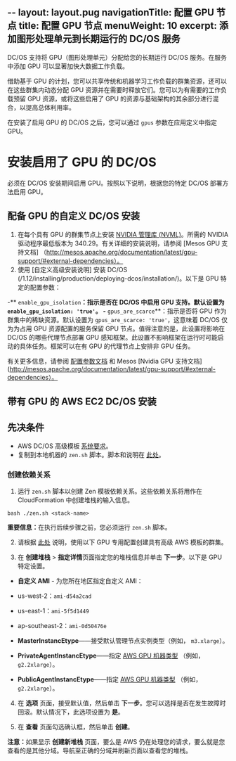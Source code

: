 
--
layout: layout.pug
navigationTitle: 配置 GPU 节点
title: 配置 GPU 节点
menuWeight: 10
excerpt: 添加图形处理单元到长期运行的 DC/OS 服务
---


DC/OS 支持将 GPU（图形处理单元）分配给您的长期运行 DC/OS 服务。在服务中添加 GPU 可以显著加快大数据工作负载。

借助基于 GPU 的计划，您可以共享传统和机器学习工作负载的群集资源，还可以在这些群集内动态分配 GPU 资源并在需要时释放它们。您可以为有需要的工作负载预留 GPU 资源，或将这些启用了 GPU 的资源与基础架构的其余部分进行混合，以提高总体利用率。

在安装了启用 GPU 的 DC/OS 之后，您可以通过 `gpus` 参数在应用定义中指定 GPU。

# 安装启用了 GPU 的 DC/OS
必须在 DC/OS 安装期间启用 GPU。按照以下说明，根据您的特定 DC/OS 部署方法启用 GPU。

## 配备 GPU 的自定义 DC/OS 安装

1. 在每个具有 GPU 的群集节点上安装 [NVIDIA 管理库 (NVML)](https://developer.nvidia.com/nvidia-management-library-nvml)。所需的 NVIDIA 驱动程序最低版本为 340.29。有关详细的安装说明，请参阅 [Mesos GPU 支持文档] （http://mesos.apache.org/documentation/latest/gpu-support/#external-dependencies）。
1. 使用 [自定义高级安装说明] 安装 DC/OS (/1.12/installing/production/deploying-dcos/installation/)。以下是 GPU 特定的配置参数：

 -** `enable_gpu_isolation`**：指示是否在 DC/OS 中启用 GPU 支持。默认设置为 `enable_gpu_isolation: 'true'`。
 -** `gpus_are_scarce`**：指示是否将 GPU 作为群集中的稀缺资源。默认设置为 `gpus_are_scarce: 'true'`，这意味着 DC/OS 仅为为占用 GPU 资源配置的服务保留 GPU 节点。值得注意的是，此设置将影响在 DC/OS 的哪些代理节点部署 GPU 感知框架。此设置不影响框架在运行时可能启动的具体任务。框架可以在有 GPU 的代理节点上安排非 GPU 任务。

 有关更多信息，请参阅 [配置参数文档](/mesosphere/dcos/1.12/installing/production/advanced-configuration/configuration-reference/#enable-gpu-isolation) 和 Mesos [Nvidia GPU 支持文档](http://mesos.apache.org/documentation/latest/gpu-support/#external-dependencies）。

## 带有 GPU 的 AWS EC2 DC/OS 安装

## 先决条件
- AWS DC/OS 高级模板 [系统要求](/mesosphere/dcos/1.12/installing/evaluation/aws/)。
- 复制到本地机器的 `zen.sh` 脚本。脚本和说明在 [此处](/mesosphere/dcos/1.12/installing/evaluation/aws/)。

### 创建依赖关系

1. 运行 `zen.sh` 脚本以创建 Zen 模板依赖关系。这些依赖关系将用作在 CloudFormation 中创建堆栈的输入信息。

```
bash ./zen.sh <stack-name>
```

 <p class="message--important"><strong>重要信息：</strong>在执行后续步骤之前，您必须运行 <code>zen.sh</code> 脚本。</p>

2. 请根据 [此处](/mesosphere/dcos/1.12/installing/evaluation/aws/) 说明，使用以下 GPU 专用配置创建具有高级 AWS 模板的群集。

3. 在 **创建堆栈** > **指定详情**页面指定您的堆栈信息并单击 **下一步**。以下是 GPU 特定设置。

 - **自定义 AMI** - 为您所在地区指定自定义 AMI：

 - us-west-2：`ami-d54a2cad`
 - us-east-1：`ami-5f5d1449`
 - ap-southeast-2：`ami-0d50476e`

 - **MasterInstancEtype**——接受默认管理节点实例类型（例如， `m3.xlarge`）。
 - **PrivateAgentInstancEtype**——指定 [AWS GPU 机器类型](https://aws.amazon.com/ec2/instance-types/#p2) （例如， `g2.2xlarge`）。
 - **PublicAgentInstancEtype**——指定 [AWS GPU 机器类型](https://aws.amazon.com/ec2/instance-types/#p2) （例如， `g2.2xlarge`）。

4. 在 **选项** 页面，接受默认值，然后单击 **下一步**。您可以选择是否在发生故障时回滚。默认情况下，此选项设置为 **是**。

5. 在 **查看** 页面勾选确认框，然后单击 **创建**。

 <p class="message--note"><strong>注意：</strong>如果显示 <strong>创建新堆栈</strong> 页面，要么是 AWS 仍在处理您的请求，要么就是您查看的是其他分域。导航至正确的分域并刷新页面以查看您的堆栈。</p>
